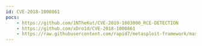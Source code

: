 ```yaml
---
id: CVE-2018-1000861
pocs:
    - https://github.com/1NTheKut/CVE-2019-1003000_RCE-DETECTION
    - https://github.com/xDro1d/CVE-2018-1000861
    - https://raw.githubusercontent.com/rapid7/metasploit-framework/master/modules/exploits/multi/http/jenkins_metaprogramming.rb
---
```

